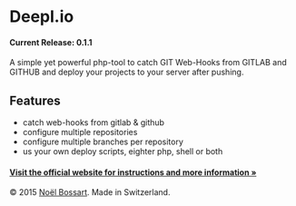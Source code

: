 # Deepl.io
#### Current Release: 0.1.1
A simple yet powerful php-tool to catch GIT Web-Hooks from GITLAB and GITHUB and deploy your projects to your server after pushing.

## Features
* catch web-hooks from gitlab & github
* configure multiple repositories
* configure multiple branches per repository
* us your own deploy scripts, eighter php, shell or both

#### [Visit the official website for instructions and more information »](http://deepl.io)


© 2015 [Noël Bossart](http://noelboss.com). Made in Switzerland.
